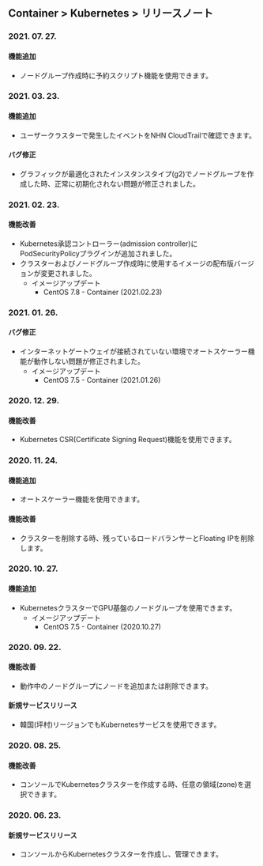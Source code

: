 ## Container > Kubernetes > リリースノート

### 2021. 07. 27.

#### 機能追加

* ノードグループ作成時に予約スクリプト機能を使用できます。

### 2021. 03. 23.

#### 機能追加

* ユーザークラスターで発生したイベントをNHN CloudTrailで確認できます。

#### バグ修正
* グラフィックが最適化されたインスタンスタイプ(g2)でノードグループを作成した時、正常に初期化されない問題が修正されました。

### 2021. 02. 23.

#### 機能改善
* Kubernetes承認コントローラー(admission controller)にPodSecurityPolicyプラグインが追加されました。
* クラスターおよびノードグループ作成時に使用するイメージの配布版バージョンが変更されました。
    * イメージアップデート
        * CentOS 7.8 - Container (2021.02.23)

### 2021. 01. 26.
#### バグ修正
* インターネットゲートウェイが接続されていない環境でオートスケーラー機能が動作しない問題が修正されました。
    * イメージアップデート
        * CentOS 7.5 - Container (2021.01.26)

### 2020. 12. 29.
#### 機能改善
* Kubernetes CSR(Certificate Signing Request)機能を使用できます。

### 2020. 11. 24.
#### 機能追加
* オートスケーラー機能を使用できます。

#### 機能改善
* クラスターを削除する時、残っているロードバランサーとFloating IPを削除します。

### 2020. 10. 27.
#### 機能追加
* KubernetesクラスターでGPU基盤のノードグループを使用できます。 
    * イメージアップデート
        * CentOS 7.5 - Container (2020.10.27)

### 2020. 09. 22.
#### 機能改善
* 動作中のノードグループにノードを追加または削除できます。 

#### 新規サービスリリース
* 韓国(坪村)リージョンでもKubernetesサービスを使用できます。

### 2020. 08. 25.
#### 機能改善
* コンソールでKubernetesクラスターを作成する時、任意の領域(zone)を選択できます。

### 2020. 06. 23.
#### 新規サービスリリース
* コンソールからKubernetesクラスターを作成し、管理できます。
